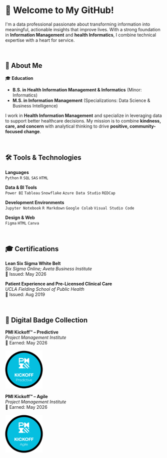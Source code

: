 # 👋 Welcome to My GitHub!

I'm a data professional passionate about transforming information into meaningful, actionable insights that improve lives. With a strong foundation in **Information Management** and **health Informatics**, I combine technical expertise with a heart for service.

&nbsp;

## 🧬 About Me

🎓 **Education**  
- **B.S. in Health Information Management & Informatics** (Minor: Informatics)  
- **M.S. in Information Management**  (Specializations: Data Science & Business Intelligence)

I work in **Health Information Management** and specialize in leveraging data to support better healthcare decisions. My mission is to combine **kindness, care, and concern** with analytical thinking to drive **positive, community-focused change**.

&nbsp;

## 🛠️ Tools & Technologies

**Languages**  
`Python` `R` `SQL` `SAS` `HTML`

**Data & BI Tools**  
`Power BI` `Tableau` `Snowflake` `Azure Data Studio` `REDCap`

**Development Environments**  
`Jupyter Notebook` `R Markdown` `Google Colab` `Visual Studio Code`

**Design & Web**  
`Figma` `HTML` `Canva`

&nbsp;

## 🎓 Certifications

**Lean Six Sigma White Belt**  
*Six Sigma Online; Aveta Business Institute*  
📅 Issued: May 2026

**Patient Experience and Pre-Licensed Clinical Care**  
*UCLA Fielding School of Public Health*  
📅 Issued: Aug 2019

&nbsp;

## 🏅 Digital Badge Collection

**PMI Kickoff™ – Predictive**  
*Project Management Institute*  
📅 Earned: May 2026  
<br>
<img src="./Digital-Badges/Kickoff-Predictive-Badge.png" alt="PMI Predictive Badge" width="120"/>

**PMI Kickoff™ – Agile**  
*Project Management Institute*  
📅 Earned: May 2026  
<br>
<img src="./Digital-Badges/Kickoff-Agile-Badge.png" alt="PMI Agile Badge" width="120"/>
